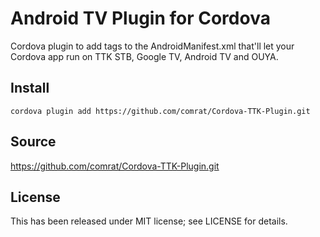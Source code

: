 Android TV Plugin for Cordova
==============================

Cordova plugin to add tags to the AndroidManifest.xml that'll let your Cordova app run on TTK STB, Google TV, Android TV and OUYA.

Install
-------

`cordova plugin add https://github.com/comrat/Cordova-TTK-Plugin.git`

Source
-------------
https://github.com/comrat/Cordova-TTK-Plugin.git

License
-------

This has been released under MIT license; see LICENSE for details.
